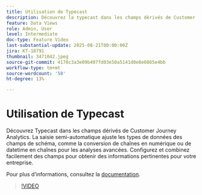 ```yaml
---
title: Utilisation de Typecast
description: Découvrez la typecast dans les champs dérivés de Customer Journey Analytics.
feature: Data Views
role: Admin, User
level: Intermediate
doc-type: Feature Video
last-substantial-update: 2025-08-21T00:00:00Z
jira: KT-18791
thumbnail: 3471042.jpeg
source-git-commit: 4170c3a3e09b497fd03e50a5141d0e8e0865e4bb
workflow-type: tm+mt
source-wordcount: '58'
ht-degree: 13%

---
```


# Utilisation de Typecast

Découvrez Typecast dans les champs dérivés de Customer Journey Analytics. La saisie semi-automatique ajuste les types de données des champs de schéma, comme la conversion de chaînes en numérique ou de datetime en chaînes pour les analyses avancées. Configurez et combinez facilement des champs pour obtenir des informations pertinentes pour votre entreprise.

Pour plus dʼinformations, consultez la [documentation](https://experienceleague.adobe.com/fr/docs/analytics-platform/using/cja-dataviews/derived-fields).

>[!VIDEO](https://video.tv.adobe.com/v/3471056/?learn=on&captions=fre_fr)
